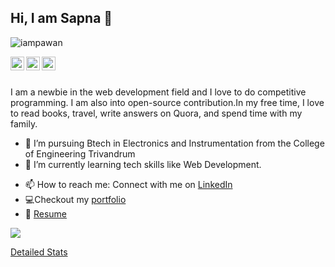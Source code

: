 ## Hi, I am Sapna 👋 

<p align="left"> <img src="https://komarev.com/ghpvc/?username=Sapna2001&label=Views&color=blue&style=plastic" alt="iampawan" /> </p>

<a href="https://twitter.com/Sapna_2001">
  <img align="left" alt="Sapna's Twitter" width="22px" src="https://cdn.jsdelivr.net/npm/simple-icons@v3/icons/twitter.svg" />
</a>
<a href="https://www.linkedin.com/in/sapna2001/">
  <img align="left" alt="Sapna's Linkdein" width="22px" src="https://cdn.jsdelivr.net/npm/simple-icons@v3/icons/linkedin.svg" />
</a>
<a href="https://github.com/Sapna2001">
  <img align="left" alt="Sapna's Github" width="22px" src="https://cdn.jsdelivr.net/npm/simple-icons@v3/icons/github.svg" />
</a>
<br/>
<br/>

I am a newbie in the web development field and I love to do competitive programming. I am also into open-source contribution.In my free time, I love to read books, travel, write answers on Quora, and spend time with my family.

- 🔭 I’m  pursuing Btech in Electronics and Instrumentation from the College of Engineering Trivandrum
- 🌱 I’m currently learning tech skills like Web Development.
<!--
- 👯 I’m looking to collaborate on ...
- 🤔 I’m looking for help with ...
- 💬 Ask me about ...
- 😄 Pronouns: ...
- ⚡ Fun fact: ...
-->
- 📫 How to reach me: Connect with me on [LinkedIn](https://www.linkedin.com/in/sapna2001/) 
- 💻Checkout my [portfolio](https://sapna2001.github.io/Portfolio/)
- 📄 [Resume](https://drive.google.com/file/d/1YExrq_EGQgDAevD5f2uRKWSa4pzi4pnr/view?usp=sharing) 

<img src="https://github-readme-stats.vercel.app/api?username=Sapna2001&&show_icons=true&title_color=ffffff&icon_color=ffffff&text_color=daf7dc&bg_color=151515">

[Detailed Stats](https://gitstats.me/Sapna2001)


